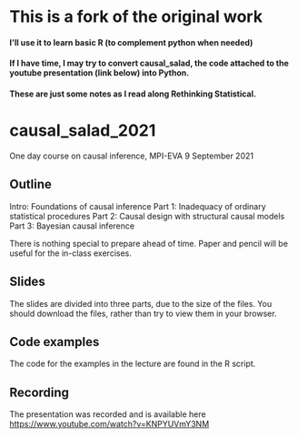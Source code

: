 # This is a fork of the original work
#### I'll use it to learn basic R (to complement python when needed)
#### If I have time, I may try to convert causal_salad, the code attached to the youtube presentation (link below) into Python.
#### These are just some notes as I read along Rethinking Statistical.


# causal_salad_2021
One day course on causal inference, MPI-EVA 9 September 2021

## Outline

Intro: Foundations of causal inference
Part 1: Inadequacy of ordinary statistical procedures
Part 2: Causal design with structural causal models
Part 3: Bayesian causal inference

There is nothing special to prepare ahead of time. Paper and pencil will be useful for the in-class exercises.

## Slides
The slides are divided into three parts, due to the size of the files. You should download the files, rather than try to view them in your browser.

## Code examples
The code for the examples in the lecture are found in the R script.

## Recording
The presentation was recorded and is available here https://www.youtube.com/watch?v=KNPYUVmY3NM
